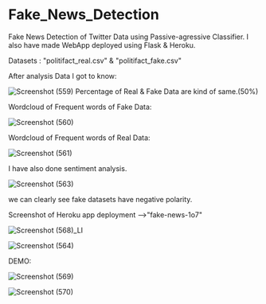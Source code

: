 # Fake_News_Detection
Fake News Detection of Twitter Data using Passive-agressive Classifier. I also have made WebApp deployed using Flask & Heroku.


Datasets :  "politifact_real.csv"  & "politifact_fake.csv"


After analysis Data I got to know:


![Screenshot (559)](https://user-images.githubusercontent.com/56560771/128635798-7a44bf92-895b-45ce-aa2c-d21293b0450e.png)
Percentage of Real & Fake Data  are kind of same.(50%)


Wordcloud of Frequent words of Fake Data:


![Screenshot (560)](https://user-images.githubusercontent.com/56560771/128635905-fa8c8d5d-dafc-425d-9786-672fd9ba7d5e.png)



Wordcloud of Frequent words of Real Data:


![Screenshot (561)](https://user-images.githubusercontent.com/56560771/128635957-ab043f2f-bd8b-434c-bfd4-da54ef31a26f.png)


I have also done sentiment analysis.


![Screenshot (563)](https://user-images.githubusercontent.com/56560771/128636067-ea4a2284-4c3f-4faf-b3d8-f31d92b71242.png)

we can clearly see fake datasets have negative polarity.


Screenshot of Heroku app deployment  -->"fake-news-1o7"

![Screenshot (568)_LI](https://user-images.githubusercontent.com/56560771/128636970-c2bb1dea-32dd-4cc9-b528-f08f6e005de9.jpg)


![Screenshot (564)](https://user-images.githubusercontent.com/56560771/128636119-385bc260-6407-4f70-92de-fe34cd9012c2.png)

DEMO:

![Screenshot (569)](https://user-images.githubusercontent.com/56560771/128637309-baa9e270-81da-41fc-b626-185449818240.png)




![Screenshot (570)](https://user-images.githubusercontent.com/56560771/128637323-094f6a97-6b7c-42ca-9d96-d537622fed3e.png)


